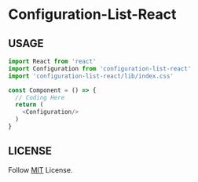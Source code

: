 # Configuration-List-React

## USAGE

```js
import React from 'react'
import Configuration from 'configuration-list-react'
import 'configuration-list-react/lib/index.css'

const Component = () => {
  // Coding Here
  return (
    <Configuration/>    
  )
}
```

## LICENSE

Follow [MIT](LICENSE) License.
